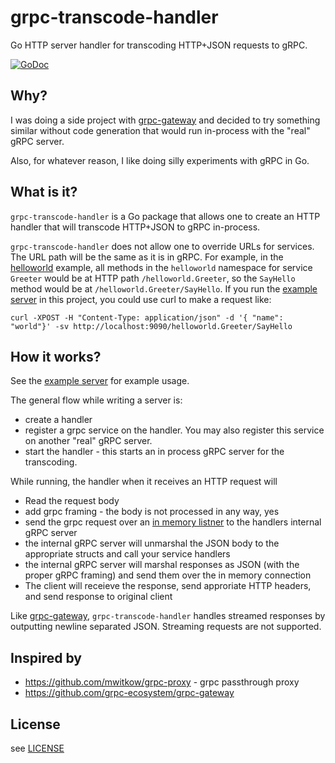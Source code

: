 # grpc-transcode-handler

Go HTTP server handler for transcoding HTTP+JSON requests to gRPC.

[![GoDoc](https://godoc.org/github.com/bakins/grpc-transcode-handler?status.svg)](https://godoc.org/github.com/bakins/grpc-transcode-handler)

## Why?

I was doing a side project with [grpc-gateway](https://github.com/grpc-ecosystem/grpc-gateway) and decided to try something similar without code generation that would run in-process with the "real" gRPC server.

Also, for whatever reason, I like doing silly experiments with gRPC in Go.

## What is it?

`grpc-transcode-handler` is a Go package that allows one to create an HTTP handler that will transcode HTTP+JSON
to gRPC in-process.

`grpc-transcode-handler` does not allow one to override URLs for services.  The URL path will be the same as it is in gRPC. For example,
in the [helloworld](https://github.com/grpc/grpc-go/blob/master/examples/helloworld/helloworld/helloworld.proto) example, all methods in the
`helloworld` namespace for service `Greeter` would be at HTTP path `/helloworld.Greeter`, so the `SayHello` method would be at `/helloworld.Greeter/SayHello`.  If you run the [example server](./example/server) in this project, you could use curl to make a request like:

```
curl -XPOST -H "Content-Type: application/json" -d '{ "name": "world"}' -sv http://localhost:9090/helloworld.Greeter/SayHello
```

## How it works?

See the [example server](./example/server/server.go) for example usage.

The general flow while writing a server is:

* create a handler
* register a grpc service on the handler. You may also register this service on another "real" gRPC server.
* start the handler - this starts an in process gRPC server for the transcoding.

While running, the handler when it receives an HTTP request will

* Read the request body
* add grpc framing - the body is not processed in any way, yes
* send the grpc request over an [in memory listner](https://github.com/akutz/memconn) to the handlers internal gRPC server
* the internal gRPC server will unmarshal the JSON body to the appropriate structs and call your service handlers
* the internal gRPC server will marshal responses as JSON (with the proper gRPC framing) and send them over the in memory connection
* The client will receieve the response, send approriate HTTP headers, and send response to original client

Like [grpc-gateway](https://github.com/grpc-ecosystem/grpc-gateway), `grpc-transcode-handler` handles streamed responses by outputting newline separated JSON. Streaming requests are not supported.

## Inspired by

* https://github.com/mwitkow/grpc-proxy - grpc passthrough proxy
* https://github.com/grpc-ecosystem/grpc-gateway

## License

see [LICENSE](./LICENSE)
